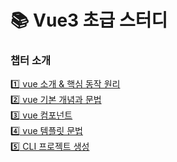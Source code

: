 # 📚 Vue3 초급 스터디

### 챕터 소개

[1️⃣ vue 소개 & 핵심 동작 원리](./section_01.md) <br>
[2️⃣ vue 기본 개념과 문법](./section_02.md) <br>
[3️⃣ vue 컴포넌트](./section_03.md) <br>
[4️⃣ vue 템플릿 문법](./section_04.md) <br>
[5️⃣ CLI 프로젝트 생성](./section_05.md) <br>
